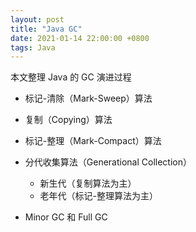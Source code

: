 ```yaml
---
layout: post
title: "Java GC"
date: 2021-01-14 22:00:00 +0800
tags: Java
---
```


本文整理 Java 的 GC 演进过程

- 标记-清除（Mark-Sweep）算法

- 复制（Copying）算法

- 标记-整理（Mark-Compact）算法

- 分代收集算法（Generational Collection）

  - 新生代（复制算法为主）
  - 老年代（标记-整理算法为主）

- Minor GC 和 Full GC

